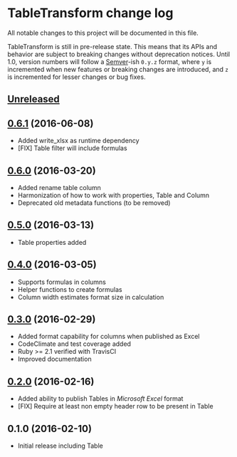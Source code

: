 # TableTransform change log

All notable changes to this project will be documented in this file.

TableTransform is still in pre-release state. This means that its APIs and behavior are subject to breaking changes without deprecation notices. Until 1.0, version numbers will follow a [Semver][]-ish `0.y.z` format, where `y` is incremented when new features or breaking changes are introduced, and `z` is incremented for lesser changes or bug fixes.

## [Unreleased]

## [0.6.1][] (2016-06-08)
* Added write_xlsx as runtime dependency
* [FIX] Table filter will include formulas

## [0.6.0][] (2016-03-20)
* Added rename table column
* Harmonization of how to work with properties, Table and Column
* Deprecated old metadata functions (to be removed)
    
## [0.5.0][] (2016-03-13)
* Table properties added

## [0.4.0][] (2016-03-05)
* Supports formulas in columns
* Helper functions to create formulas
* Column width estimates format size in calculation 

## [0.3.0][] (2016-02-29)
* Added format capability for columns when published as Excel
* CodeClimate and test coverage added
* Ruby >= 2.1 verified with TravisCI
* Improved documentation

## [0.2.0][] (2016-02-16)
* Added ability to publish Tables in *Microsoft Excel* format
* [FIX] Require at least non empty header row to be present in Table

## 0.1.0 (2016-02-10)
* Initial release including Table

[Semver]: http://semver.org
[Unreleased]: https://github.com/jonas-lantto/table_transform/compare/v0.6.1...HEAD
[0.6.1]: https://github.com/jonas-lantto/table_transform/compare/v0.6.0...v0.6.1
[0.6.0]: https://github.com/jonas-lantto/table_transform/compare/v0.5.0...v0.6.0
[0.5.0]: https://github.com/jonas-lantto/table_transform/compare/v0.4.0...v0.5.0
[0.4.0]: https://github.com/jonas-lantto/table_transform/compare/v0.3.0...v0.4.0
[0.3.0]: https://github.com/jonas-lantto/table_transform/compare/v0.2.0...v0.3.0
[0.2.0]: https://github.com/jonas-lantto/table_transform/compare/v0.1.0...v0.2.0